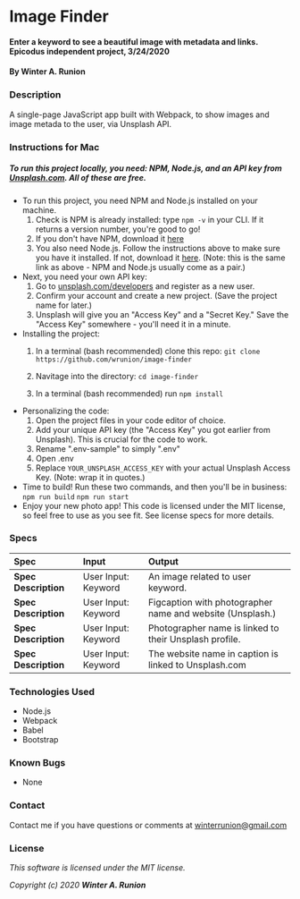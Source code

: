 # Image Finder 

#### Enter a keyword to see a beautiful image with metadata and links. Epicodus independent project, 3/24/2020

#### By **Winter A. Runion**

### Description
A single-page JavaScript app built with Webpack, to show images and image metada to the user, via Unsplash API.

### Instructions for Mac
##### To run this project locally, you need: NPM, Node.js, and an API key from [Unsplash.com](https://unsplash.com/developers). All of these are free.

* To run this project, you need NPM and Node.js installed on your machine. 
    1. Check is NPM is already installed: type `npm -v` in your CLI. If it returns a version number, you're good to go!
    2. If you don't have NPM, download it [here](https://www.npmjs.com/get-npm)
    3. You also need Node.js. Follow the instructions above to make sure you have it installed. If not, download it [here](https://www.npmjs.com/get-npm). (Note: this is the same link as above - NPM and Node.js usually come as a pair.)
* Next, you need your own API key: 
    1. Go to [unsplash.com/developers](https://unsplash.com/developers) and register as a new user.
    2. Confirm your account and create a new project. (Save the project name for later.)
    3. Unsplash will give you an "Access Key" and a "Secret Key." Save the "Access Key" somewhere - you'll need it in a minute.
* Installing the project: 
    1. In a terminal (bash recommended) clone this repo: 
`git clone https://github.com/wrunion/image-finder`
    2. Navitage into the directory: `cd image-finder`

  3. In a terminal (bash recommended) run `npm install`
* Personalizing the code:
  1. Open the project files in your code editor of choice.
  2. Add your unique API key (the "Access Key" you got earlier from Unsplash). This is crucial for the code to work.
  3. Rename ".env-sample" to simply ".env" 
  4. Open .env
  5. Replace `YOUR_UNSPLASH_ACCESS_KEY` with your actual Unsplash Access Key. (Note: wrap it in quotes.)
* Time to build! Run these two commands, and then you'll be in business:
      `npm run build`
      `npm run start`
* Enjoy your new photo app! This code is licensed under the MIT license, so feel free to use as you see fit. See license specs for more details.

### Specs
| Spec | Input | Output |
| :-------------     | :------------- | :------------- |
| **Spec Description**  | User Input: Keyword | An image related to user keyword. |
| **Spec Description**  | User Input: Keyword | Figcaption with photographer name and website (Unsplash.) |
| **Spec Description**  | User Input: Keyword | Photographer name is linked to their Unsplash profile. |
| **Spec Description**  | User Input: Keyword | The website name in caption is linked to Unsplash.com |

### Technologies Used
* Node.js
* Webpack
* Babel
* Bootstrap

### Known Bugs
* None

### Contact

Contact me if you have questions or comments at winterrunion@gmail.com

### License
_This software is licensed under the MIT license._

_Copyright (c) 2020 **Winter A. Runion**_